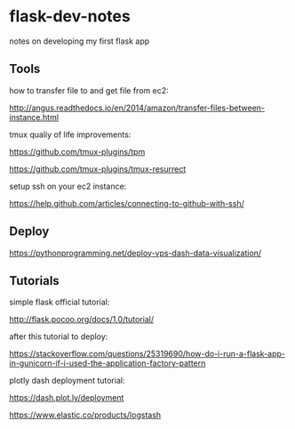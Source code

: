 # flask-dev-notes
notes on developing my first flask app

## Tools

how to transfer file to and get file from ec2:

http://angus.readthedocs.io/en/2014/amazon/transfer-files-between-instance.html

tmux qualiy of life improvements:

https://github.com/tmux-plugins/tpm

https://github.com/tmux-plugins/tmux-resurrect

setup ssh on your ec2 instance:

https://help.github.com/articles/connecting-to-github-with-ssh/

## Deploy

https://pythonprogramming.net/deploy-vps-dash-data-visualization/

## Tutorials

simple flask official tutorial:

http://flask.pocoo.org/docs/1.0/tutorial/

after this tutorial to deploy:

https://stackoverflow.com/questions/25319690/how-do-i-run-a-flask-app-in-gunicorn-if-i-used-the-application-factory-pattern

plotly dash deployment tutorial:

https://dash.plot.ly/deployment


https://www.elastic.co/products/logstash

